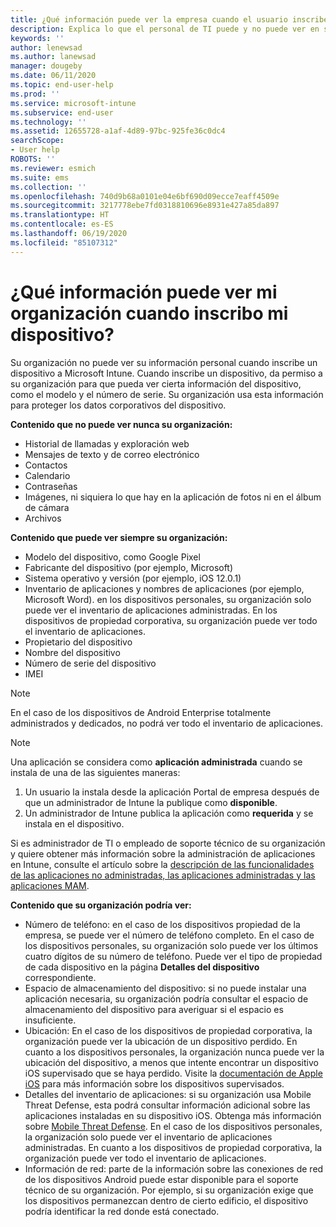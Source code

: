 ```yaml
---
title: ¿Qué información puede ver la empresa cuando el usuario inscribe el dispositivo?
description: Explica lo que el personal de TI puede y no puede ver en su dispositivo administrado.
keywords: ''
author: lenewsad
ms.author: lanewsad
manager: dougeby
ms.date: 06/11/2020
ms.topic: end-user-help
ms.prod: ''
ms.service: microsoft-intune
ms.subservice: end-user
ms.technology: ''
ms.assetid: 12655728-a1af-4d89-97bc-925fe36c0dc4
searchScope:
- User help
ROBOTS: ''
ms.reviewer: esmich
ms.suite: ems
ms.collection: ''
ms.openlocfilehash: 740d9b68a0101e04e6bf690d09ecce7eaff4509e
ms.sourcegitcommit: 3217778ebe7fd0318810696e8931e427a85da897
ms.translationtype: HT
ms.contentlocale: es-ES
ms.lasthandoff: 06/19/2020
ms.locfileid: "85107312"
---
```

# <a name="what-information-can-my-organization-see-when-i-enroll-my-device"></a>¿Qué información puede ver mi organización cuando inscribo mi dispositivo?

Su organización no puede ver su información personal cuando inscribe un dispositivo a Microsoft Intune. Cuando inscribe un dispositivo, da permiso a su organización para que pueda ver cierta información del dispositivo, como el modelo y el número de serie. Su organización usa esta información para proteger los datos corporativos del dispositivo.

**Contenido que no puede ver nunca su organización:**

- Historial de llamadas y exploración web
- Mensajes de texto y de correo electrónico
- Contactos
- Calendario
- Contraseñas
- Imágenes, ni siquiera lo que hay en la aplicación de fotos ni en el álbum de cámara
- Archivos

**Contenido que puede ver siempre su organización:**

- Modelo del dispositivo, como Google Pixel
- Fabricante del dispositivo (por ejemplo, Microsoft)
- Sistema operativo y versión (por ejemplo, iOS 12.0.1)
- Inventario de aplicaciones y nombres de aplicaciones (por ejemplo, Microsoft Word). en los dispositivos personales, su organización solo puede ver el inventario de aplicaciones administradas. En los dispositivos de propiedad corporativa, su organización puede ver todo el inventario de aplicaciones.
- Propietario del dispositivo
- Nombre del dispositivo
- Número de serie del dispositivo
- IMEI

 > [!NOTE]
 > En el caso de los dispositivos de Android Enterprise totalmente administrados y dedicados, no podrá ver todo el inventario de aplicaciones.
 
 > [!NOTE]
 > Una aplicación se considera como **aplicación administrada** cuando se instala de una de las siguientes maneras:
 > 1. Un usuario la instala desde la aplicación Portal de empresa después de que un administrador de Intune la publique como **disponible**.
 > 2. Un administrador de Intune publica la aplicación como **requerida** y se instala en el dispositivo. 
 >
 > Si es administrador de TI o empleado de soporte técnico de su organización y quiere obtener más información sobre la administración de aplicaciones en Intune, consulte el artículo sobre la [descripción de las funcionalidades de las aplicaciones no administradas, las aplicaciones administradas y las aplicaciones MAM](https://techcommunity.microsoft.com/t5/enterprise-mobility-security/understanding-the-capabilities-of-unmanaged-apps-managed-apps/ba-p/249164).
    
**Contenido que su organización podría ver:**

- Número de teléfono: en el caso de los dispositivos propiedad de la empresa, se puede ver el número de teléfono completo. En el caso de los dispositivos personales, su organización solo puede ver los últimos cuatro dígitos de su número de teléfono. Puede ver el tipo de propiedad de cada dispositivo en la página **Detalles del dispositivo** correspondiente.
- Espacio de almacenamiento del dispositivo: si no puede instalar una aplicación necesaria, su organización podría consultar el espacio de almacenamiento del dispositivo para averiguar si el espacio es insuficiente.  
- Ubicación: En el caso de los dispositivos de propiedad corporativa, la organización puede ver la ubicación de un dispositivo perdido. En cuanto a los dispositivos personales, la organización nunca puede ver la ubicación del dispositivo, a menos que intente encontrar un dispositivo iOS supervisado que se haya perdido. Visite la [documentación de Apple iOS](https://go.microsoft.com/fwlink/?linkid=853816) para más información sobre los dispositivos supervisados.  
- Detalles del inventario de aplicaciones: si su organización usa Mobile Threat Defense, esta podrá consultar información adicional sobre las aplicaciones instaladas en su dispositivo iOS. Obtenga más información sobre [Mobile Threat Defense](set-up-mobile-threat-defense.md). En el caso de los dispositivos personales, la organización solo puede ver el inventario de aplicaciones administradas. En cuanto a los dispositivos de propiedad corporativa, la organización puede ver todo el inventario de aplicaciones.
- Información de red: parte de la información sobre las conexiones de red de los dispositivos Android puede estar disponible para el soporte técnico de su organización. Por ejemplo, si su organización exige que los dispositivos permanezcan dentro de cierto edificio, el dispositivo podría identificar la red donde está conectado. 
